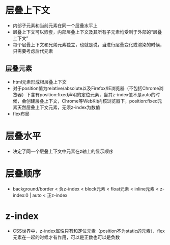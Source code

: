 # 层叠上下文

- 内部子元素和当前元素在同一个层叠水平上
- 层叠上下文可以嵌套，内部层叠上下文及其所有子元素均受制于外部的“层叠上下文”
- 每个层叠上下文和兄弟元素独立，也就是说，当进行层叠变化或渲染的时候，只需要考虑后代元素

## 层叠元素

- html元素形成根层叠上下文
- 对于position值为relative/absolute以及Firefox/IE浏览器（不包括Chrome浏览器）下含有position:fixed声明的定位元素，当其z-index值不是auto的时候，会创建层叠上下文，Chrome等WebKit内核浏览器下，position:fixed元素天然层叠上下文元素，无须z-index为数值
- flex布局

# 层叠水平

- 决定了同一个层叠上下文中元素在z轴上的显示顺序

# 层叠顺序

- background/border < 负z-index < block元素 < float元素 < inline元素 < z-index:0 | auto < 正z-index

# z-index

- CSS世界中，z-index属性只有和定位元素（position不为static的元素）、flex元素在一起的时候才有作用，可以是正数也可以是负数